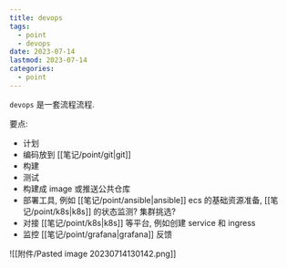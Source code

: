```yaml
---
title: devops
tags:
  - point
  - devops
date: 2023-07-14
lastmod: 2023-07-14
categories:
  - point
---
```


`devops` 是一套流程流程.

要点:

- 计划
- 编码放到 [[笔记/point/git|git]]
- 构建
- 测试
- 构建成 image 或推送公共仓库
- 部署工具, 例如 [[笔记/point/ansible|ansible]] ecs 的基础资源准备, [[笔记/point/k8s|k8s]] 的状态监测? 集群挑选?
- 对接 [[笔记/point/k8s|k8s]] 等平台, 例如创建 service 和 ingress
- 监控 [[笔记/point/grafana|grafana]] 反馈

![[附件/Pasted image 20230714130142.png]]

